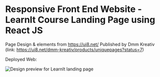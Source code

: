 # Responsive Front End Website - LearnIt Course Landing Page using React JS

Page Design & elements from https://ui8.net/ Published by Dmm Kreativ 
(link: https://ui8.net/dmm-kreativ/products/uniquepages?status=7)

Deployed Web: 

![Design preview for LearnIt landing page](./src/images/overview.png)
